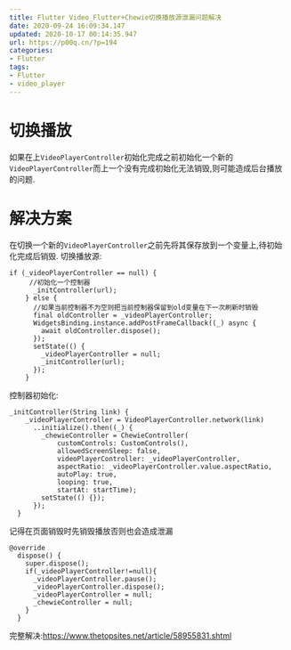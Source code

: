 ```yaml
---
title: Flutter Video_Flutter+Chewie切换播放源泄漏问题解决
date: 2020-09-24 16:09:34.147
updated: 2020-10-17 00:14:35.947
url: https://p00q.cn/?p=194
categories: 
- Flutter
tags: 
- Flutter
- video_player
---
```


# 切换播放
如果在上`VideoPlayerController`初始化完成之前初始化一个新的`VideoPlayerController`而上一个没有完成初始化无法销毁,则可能造成后台播放的问题.

# 解决方案
在切换一个新的`VideoPlayerController`之前先将其保存放到一个变量上,待初始化完成后销毁.
切换播放源:
```
if (_videoPlayerController == null) {
     //初始化一个控制器
      _initController(url);
    } else {
      //如果当前控制器不为空则把当前控制器保留到old变量在下一次刷新时销毁
      final oldController = _videoPlayerController;
      WidgetsBinding.instance.addPostFrameCallback((_) async {
        await oldController.dispose();
      });
      setState(() {
        _videoPlayerController = null;
        _initController(url);
      });
    }
```
控制器初始化:
```
_initController(String link) {
    _videoPlayerController = VideoPlayerController.network(link)
      ..initialize().then((_) {
        _chewieController = ChewieController(
            customControls: CustomControls(),
            allowedScreenSleep: false,
            videoPlayerController: _videoPlayerController,
            aspectRatio: _videoPlayerController.value.aspectRatio,
            autoPlay: true,
            looping: true,
            startAt: startTime);
        setState(() {});
      });
  }
```

记得在页面销毁时先销毁播放否则也会造成泄漏
```
@override
  dispose() {
    super.dispose();
    if(_videoPlayerController!=null){
      _videoPlayerController.pause();
      _videoPlayerController.dispose();
      _videoPlayerController = null;
      _chewieController = null;
    }
  }
```

完整解决:https://www.thetopsites.net/article/58955831.shtml